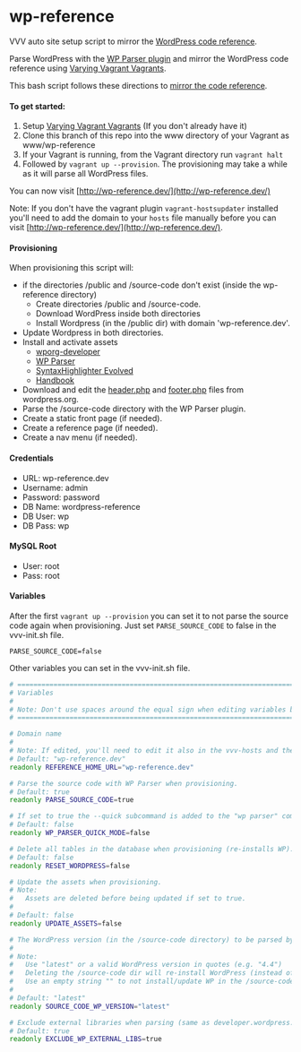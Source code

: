 wp-reference
============

VVV auto site setup script to mirror the [WordPress code reference](https://developer.wordpress.org).

Parse WordPress with the [WP Parser plugin](https://github.com/rmccue/WP-Parser) and mirror the WordPress code reference using [Varying Vagrant Vagrants](https://github.com/Varying-Vagrant-Vagrants/VVV).

This bash script follows these directions to [mirror the code reference](https://make.wordpress.org/docs/handbook/projects/devhub/#setting-up-your-development-environment).


#### To get started:
1. Setup [Varying Vagrant Vagrants](https://github.com/Varying-Vagrant-Vagrants/VVV) (If you don't already have it)
2. Clone this branch of this repo into the www directory of your Vagrant as www/wp-reference
3. If your Vagrant is running, from the Vagrant directory run `vagrant halt`
4. Followed by `vagrant up --provision`. The provisioning may take a while as it will parse all WordPress files.

You can now visit [http://wp-reference.dev/](http://wp-reference.dev/)

Note: If you don't have the vagrant plugin `vagrant-hostsupdater` installed you'll need to add the domain to your `hosts` file manually before you can visit [http://wp-reference.dev/](http://wp-reference.dev/).

#### Provisioning
When provisioning this script will:
* if the directories /public and /source-code don't exist (inside the wp-reference directory)
  * Create directories /public and /source-code.
  * Download WordPress inside both directories
  * Install Wordpress (in the /public dir) with domain 'wp-reference.dev'.
* Update Wordpress in both directories.
* Install and activate assets
  * [wporg-developer](https://github.com/Rarst/wporg-developer)
  * [WP Parser](https://github.com/rmccue/WP-Parser)
  * [SyntaxHighlighter Evolved](https://wordpress.org/plugins/syntaxhighlighter/)
  * [Handbook](https://meta.trac.wordpress.org/browser/sites/trunk/wordpress.org/public_html/wp-content/plugins/handbook)
* Download and edit the [header.php](https://wordpress.org/header.php) and [footer.php](https://wordpress.org/footer.php) files from wordpress.org.
* Parse the /source-code directory with the WP Parser plugin.
* Create a static front page (if needed).
* Create a reference page (if needed).
* Create a nav menu (if needed).

#### Credentials
* URL:      wp-reference.dev
* Username: admin
* Password: password
* DB Name:  wordpress-reference
* DB User:  wp
* DB Pass:  wp

#### MySQL Root
* User: root
* Pass: root

#### Variables
After the first `vagrant up --provision` you can set it to not parse the source code again when provisioning. Just set `PARSE_SOURCE_CODE` to false in the vvv-init.sh file.

    PARSE_SOURCE_CODE=false

Other variables you can set in the vvv-init.sh file.

```bash
# =============================================================================
# Variables
# 
# Note: Don't use spaces around the equal sign when editing variables below.
# =============================================================================

# Domain name
#
# Note: If edited, you'll need to edit it also in the vvv-hosts and the vvv-nginx.conf files as well.
# Default: "wp-reference.dev"
readonly REFERENCE_HOME_URL="wp-reference.dev"

# Parse the source code with WP Parser when provisioning.
# Default: true
readonly PARSE_SOURCE_CODE=true

# If set to true the --quick subcommand is added to the "wp parser" command.
# Default: false
readonly WP_PARSER_QUICK_MODE=false

# Delete all tables in the database when provisioning (re-installs WP).
# Default: false
readonly RESET_WORDPRESS=false

# Update the assets when provisioning.
# Note:
#   Assets are deleted before being updated if set to true.
#
# Default: false
readonly UPDATE_ASSETS=false

# The WordPress version (in the /source-code directory) to be parsed by the WP Parser.
# 
# Note:
# 	Use "latest" or a valid WordPress version in quotes (e.g. "4.4")
# 	Deleting the /source-code dir will re-install WordPress (instead of updating it).
# 	Use an empty string "" to not install/update WP in the /source-code dir. This Let's you parse other code than WP
# 
# Default: "latest"
readonly SOURCE_CODE_WP_VERSION="latest"

# Exclude external libraries when parsing (same as developer.wordpress.org).
# Default: true
readonly EXCLUDE_WP_EXTERNAL_LIBS=true
```